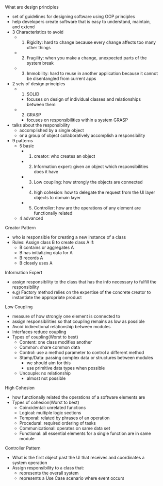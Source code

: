What are design principles
- set of guidelines for designing software using OOP principles
- help developers create software that is easy to understand, maintain, and extend
- 3 Characteristics to avoid
	- 1) Rigidity: hard to change because every change affects too many other things
	- 2) Fragility: when you make a change, unexpected parts of the system break
	- 3) Immobility: hard to reuse in another application because it cannot be disentangled from current apps
- 2 sets of design principles
	- 1) SOLID
		- focuses on design of individual classes and relationships between them
	- 2) GRASP
		- focuses on responsibilities within a system
GRASP
- talks about the responsibility
	- accomplished by a single object
	- or a group of object collaboratively accomplish a responsibility
- 9 patterns
	- 5 basic 
		- 1) creator: who creates an object
		- 2) Information expert: given an object which responsibilities does it have
		- 3) Low coupling: how strongly the objects are connected
		- 4) high cohesion: how to delegate the request from the UI layer objects to domain layer
		- 5) Controller: how are the operations of any element are functionally related
	- 4 advanced

Creator Pattern
- who is responsible for creating a new instance of a class
- Rules: Assign class B to create class A if:
	- B contains or aggregates A
	- B has initializing data for A
	- B records A
	- B closely uses A

Information Expert
- assign responsibility to the class that has the info necessary to fulfill the responsibility
- e.g) Factory method relies on the expertise of the concrete creator to instantiate the appropriate product

Low Coupling
- measure of how strongly one element is connected to 
- assign responsibilities so that coupling remains as low as possible
- Avoid bidirectional relationship between modules
- Interfaces reduce coupling
- Types of coupling(Worst to best)
	- Content: one class modifies another
	- Common: share common data
	- Control: use a method parameter to control a different method
	- Stamp/Data: passing complex data or structures between modules
		- we should aim for this
		- use primitive data types when possible
	- Uncouple: no relationship
		- almost not possible

High Cohesion
- how functionally related the operations of a software elements are
- Types of cohesion(Worst to best)
	- Coincidental: unrelated functions
	- Logical: multiple logic sections
	- Temporal: related by phrases of an operation
	- Procedural: required ordering of tasks
	- Communicational: operates on same data set
	- Functional: all essential elements for a single function are in same module

Controller Pattern
- What is the first object past the UI that receives and coordinates a system operation
- Assign responsibility to a class that:
	- represents the overall system
	- represents a Use Case scenario where event occurs 